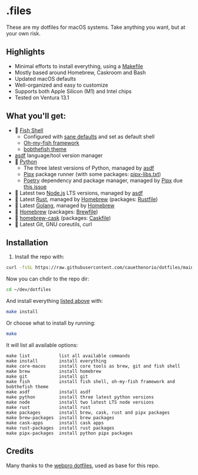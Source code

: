 # .files

These are my dotfiles for macOS systems.
Take anything you want, but at your own risk.

## Highlights

- Minimal efforts to install everything, using a [Makefile](./Makefile)
- Mostly based around Homebrew, Caskroom and Bash
- Updated macOS defaults
- Well-organized and easy to customize
- Supports both Apple Silicon (M1) and Intel chips
- Tested on Ventura 13.1

## What you'll get:

- 🐠 [Fish Shell](https://fishshell.com/)
  - Configured with [sane defaults](./config/fish/.config/fish/config.fish) and set as default shell
  - [Oh-my-fish framework](https://github.com/oh-my-fish/oh-my-fish)
  - [bobthefish theme](https://github.com/oh-my-fish/theme-bobthefish)
- [asdf](https://asdf-vm.com/) language/tool version manager
- 🐍 [Python](https://www.python.org/)
  - The three latest versions of Python, managed by [asdf](https://asdf-vm.com/)
  - [Pipx](https://github.com/pypa/pipx) package runner (with some packages: [pipx-libs.txt](./install/pipx-libs.txt))
  - [Poetry](https://python-poetry.org/) dependency and package manager, managed by [Pipx](https://github.com/pypa/pipx) due [this issue](https://github.com/python-poetry/install.python-poetry.org/issues/24)
- 🦏 Latest two [Node.js](https://nodejs.org/en/) LTS versions, managed by [asdf](https://asdf-vm.com/)
- 🤘 Latest [Rust](https://www.rust-lang.org/), managed by [Homebrew](https://brew.sh) (packages: [Rustfile](./install/Rustfile))
- 🦄 Latest [Golang](https://go.dev/), managed by [Homebrew](https://brew.sh)
- 🍺 [Homebrew](https://brew.sh) (packages: [Brewfile](./install/Brewfile))
- 📱 [homebrew-cask](https://github.com/Homebrew/homebrew-cask) (packages: [Caskfile](./install/Caskfile))
- 🧩 Latest Git, GNU coreutils, curl

## Installation

1. Install the repo with:

```bash
curl -fsSL https://raw.githubusercontent.com/cauethenorio/dotfiles/main/remote-install.sh | bash
```

Now you can chdir to the repo dir:
```bash
cd ~/dev/dotfiles
```

And install everything [listed above](#packages-overview) with:
```bash
make install
```

Or choose what to install by running:
```bash
make
```

It will list all available options:
```
make list           list all available commands
make install        install everything
make core-macos     install core tools as brew, git and fish shell
make brew           install homebrew
make git            install git
make fish           install fish shell, oh-my-fish framework and bobthefish theme
make asdf           install asdf
make python         install three latest python versions
make node           install two latest LTS node versions
make rust           install rust
make packages       install brew, cask, rust and pipx packages
make brew-packages  install brew packages
make cask-apps      install cask apps
make rust-packages  install rust packages
make pipx-packages  install python pipx packages
```


## Credits

Many thanks to the [webpro dotfiles](https://github.com/webpro/dotfiles), used as base for this repo.
